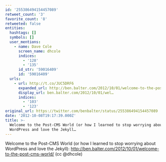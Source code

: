 ```yaml
---
id: '255386494154457089'
retweet_count: '3'
favorite_count: '8'
retweeted: false
entities:
  hashtags: []
  symbols: []
  user_mentions:
    - name: Dave Cole
      screen_name: dhcole
      indices:
        - '128'
        - '135'
      id_str: '59016409'
      id: '59016409'
  urls:
    - url: http://t.co/JUC5DRF6
      expanded_url: http://ben.balter.com/2012/10/01/welcome-to-the-post-cms-world/
      display_url: ben.balter.com/2012/10/01/wel…
      indices:
        - '103'
        - '123'
original_url: https://twitter.com/benbalter/status/255386494154457089
date: '2012-10-08T19:17:39.000Z'
title: >-
  Welcome to the Post-CMS World (or how I learned to stop worrying about
  WordPress and love the Jekyll…
---
```


Welcome to the Post-CMS World (or how I learned to stop worrying about WordPress and love the Jekyll): http://ben.balter.com/2012/10/01/welcome-to-the-post-cms-world/ (cc @dhcole)